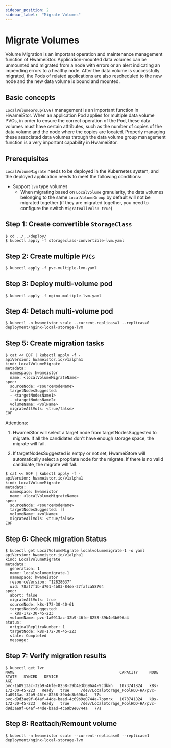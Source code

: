 ```yaml
---
sidebar_position: 2
sidebar_label:  "Migrate Volumes"
---
```


# Migrate Volumes

Volume Migration is an important operation and maintenance management function of HwameiStor.
Application-mounted data volumes can be unmounted and migrated from a node with errors or an
alert indicating an impending errors to a healthy node. After the data volume is successfully
migrated, the Pods of related applications are also rescheduled to the new node and the new data
volume is bound and mounted.

## Basic concepts

`LocalVolumeGroup(LVG)` management is an important function in HwameiStor. When
an application Pod applies for multiple data volume PVCs, in order to ensure the
correct operation of the Pod, these data volumes must have certain attributes,
such as the number of copies of the data volume and the node where the copies are
located. Properly managing these associated data volumes through the data volume
group management function is a very important capability in HwameiStor.

## Prerequisites

`LocalVolumeMigrate` needs to be deployed in the Kubernetes system, and the
deployed application needs to meet the following conditions:

* Support `lvm` type volumes
  * When migrating based on `LocalVolume` granularity, the data volumes belonging
    to the same `LocalVolumeGroup` by default will not be migrated together
    (if they are migrated together, you need to configure the switch `MigrateAllVols: true`)

## Step 1: Create convertible `StorageClass`

```console
$ cd ../../deploy/
$ kubectl apply -f storageclass-convertible-lvm.yaml
```

## Step 2: Create multiple `PVCs`

```console
$ kubectl apply -f pvc-multiple-lvm.yaml
```

## Step 3: Deploy multi-volume pod

```console
$ kubectl apply -f nginx-multiple-lvm.yaml
```

## Step 4: Detach multi-volume pod

```console
$ kubectl -n hwameistor scale --current-replicas=1 --replicas=0 deployment/nginx-local-storage-lvm
```

## Step 5: Create migration tasks

```console
$ cat << EOF | kubectl apply -f -
apiVersion: hwameistor.io/v1alpha1
kind: LocalVolumeMigrate
metadata:
  namespace: hwameistor
  name: <localVolumeMigrateName>
spec:
  sourceNode: <sourceNodeName>
  targetNodesSuggested: 
  - <targetNodesName1>
  - <targetNodesName2>
  volumeName: <volName>
  migrateAllVols: <true/false>
EOF
```

Attentions:

1) HwameiStor will select a target node from targetNodesSuggested to migrate. If all the candidates don't have enough storage space, the migrate will fail.

2) If targetNodesSuggested is emtpy or not set, HwameiStore will automatically select a propriate node for the migrate. If there is no valid candidate, the migrate will fail.

```console
$ cat << EOF | kubectl apply -f -
apiVersion: hwameistor.io/v1alpha1
kind: LocalVolumeMigrate
metadata:
  namespace: hwameistor
  name: <localVolumeMigrateName>
spec:
  sourceNode: <sourceNodeName>
  targetNodesSuggested: []
  volumeName: <volName>
  migrateAllVols: <true/false>
EOF
```

## Step 6: Check migration Status

```console
$ kubectl get LocalVolumeMigrate localvolumemigrate-1 -o yaml
apiVersion: hwameistor.io/v1alpha1
kind: LocalVolumeMigrate
metadata:
  generation: 1
  name: localvolumemigrate-1
  namespace: hwameistor
  resourceVersion: "12828637"
  uid: 78af7f1b-d701-4b03-84de-27fafca58764
spec:
  abort: false
  migrateAllVols: true
  sourceNode: k8s-172-30-40-61
  targetNodesSuggested:
  - k8s-172-30-45-223
  volumeName: pvc-1a0913ac-32b9-46fe-8258-39b4e3b696a4
status:
  originalReplicaNumber: 1
  targetNode: k8s-172-30-45-223
  state: Completed
  message: 
```

## Step 7: Verify migration results

```console
$ kubectl get lvr
NAME                                              CAPACITY     NODE                STATE   SYNCED   DEVICE                                                                  AGE
pvc-1a0913ac-32b9-46fe-8258-39b4e3b696a4-9cdkkn   1073741824   k8s-172-30-45-223   Ready   true     /dev/LocalStorage_PoolHDD-HA/pvc-1a0913ac-32b9-46fe-8258-39b4e3b696a4   77s
pvc-d9d3ae9f-64af-44de-baad-4c69b9e0744a-7ppmrx   1073741824   k8s-172-30-45-223   Ready   true     /dev/LocalStorage_PoolHDD-HA/pvc-d9d3ae9f-64af-44de-baad-4c69b9e0744a   77s
```

## Step 8: Reattach/Remount volume

```console
$ kubectl -n hwameistor scale --current-replicas=0 --replicas=1 deployment/nginx-local-storage-lvm
```
